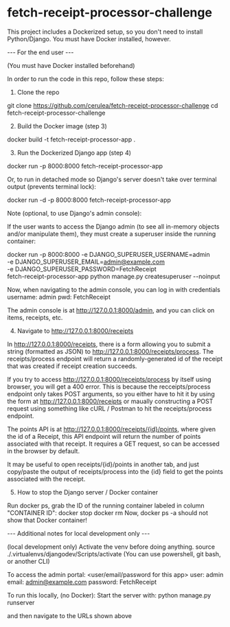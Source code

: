 # fetch-receipt-processor-challenge

This project includes a Dockerized setup, so you don't need to install Python/Django.
You must have Docker installed, however.

--- For the end user ---

(You must have Docker installed beforehand)

In order to run the code in this repo, follow these steps:

1. Clone the repo

git clone https://github.com/cerulea/fetch-receipt-processor-challenge
cd fetch-receipt-processor-challenge

2. Build the Docker image (step 3)

docker build -t fetch-receipt-processor-app .

3. Run the Dockerized Django app (step 4)

docker run -p 8000:8000 fetch-receipt-processor-app

Or, to run in detached mode so Django's server doesn't take over terminal output (prevents terminal lock):

docker run -d -p 8000:8000 fetch-receipt-processor-app

Note (optional, to use Django's admin console):

If the user wants to access the Django admin (to see all in-memory objects and/or manipulate them), they must create a superuser inside the running container:

docker run -p 8000:8000 -e DJANGO_SUPERUSER_USERNAME=admin \
                           -e DJANGO_SUPERUSER_EMAIL=admin@example.com \
                           -e DJANGO_SUPERUSER_PASSWORD=FetchReceipt \
                           fetch-receipt-processor-app python manage.py createsuperuser --noinput

Now, when navigating to the admin console, you can log in with credentials
username: admin
pwd: FetchReceipt

The admin console is at http://127.0.0.1:8000/admin, and you can click on items, receipts, etc.

4. Navigate to http://127.0.0.1:8000/receipts

In http://127.0.0.1:8000/receipts, there is a form allowing you to submit a string (formatted as JSON)
to http://127.0.0.1:8000/receipts/process. The receipts/process endpoint will return a randomly-generated id
of the receipt that was created if receipt creation succeeds.

If you try to access http://127.0.0.1:8000/receipts/process by itself using browser, you will get a 400 error.
This is because the recceipts/process endpoint only takes POST arguments,
so you either have to hit it by using the form at http://127.0.0.1:8000/receipts
or maually constructing a POST request using something like cURL / Postman to hit the receipts/process endpoint.

The points API is at http://127.0.0.1:8000/receipts/{id}/points, where given the id of a Receipt,
this API endpoint will return the number of points associated with that receipt.
It requires a GET request, so can be accessed in the browser by default.

It may be useful to open receipts/{id}/points in another tab, and just copy/paste the output of receipts/process
into the {id} field to get the points associated with the receipt.

5. How to stop the Django server / Docker container

Run docker ps, grab the ID of the running container labeled in column "CONTAINER ID":
docker stop <id>
docker rm <id>
Now, docker ps -a should not show that Docker container!

--- Additional notes for local development only ---

(local development only) Activate the venv before doing anything.
source ./.virtualenvs/djangodev/Scripts/activate
(You can use powershell, git bash, or another CLI)

To access the admin portal:
<user/email/password for this app>
user: admin
email: admin@example.com
password: FetchReceipt

To run this locally, (no Docker):
Start the server with:
python manage.py runserver

and then navigate to the URLs shown above
